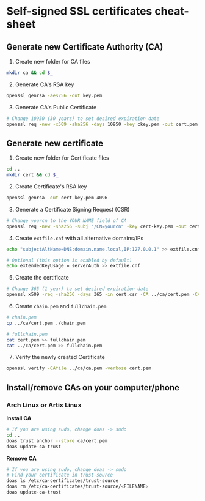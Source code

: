 # Self-signed SSL certificates cheat-sheet

## Generate new Certificate Authority (CA)
1. Create new folder for CA files
```bash
mkdir ca && cd $_
```
2. Generate CA's RSA key
```bash
openssl genrsa -aes256 -out key.pem
```
3. Generate CA's Public Certificate
```bash
# Change 10950 (30 years) to set desired expiration date 
openssl req -new -x509 -sha256 -days 10950 -key ckey.pem -out cert.pem
```

## Generate new certificate
1. Create new folder for Certificate files
```bash
cd ..
mkdir cert && cd $_
```
2. Create Certificate's RSA key
```bash
openssl genrsa -out cert-key.pem 4096
```
3. Generate a Certificate Signing Request (CSR)
```bash
# Change yourcn to the YOUR NAME field of CA
openssl req -new -sha256 -subj "/CN=yourcn" -key cert-key.pem -out cert.csr
```
4. Create `extfile.cnf` with all alternative domains/IPs
```bash
echo "subjectAltName=DNS:domain.name.local,IP:127.0.0.1" >> extfile.cnf
```
```bash
# Optional (this option is enabled by default)
echo extendedKeyUsage = serverAuth >> extfile.cnf
```
5. Create the certificate
```bash
# Change 365 (1 year) to set desired expiration date
openssl x509 -req -sha256 -days 365 -in cert.csr -CA ../ca/cert.pem -CAkey ../ca/key.pem -out cert.pem -extfile extfile.cnf -CAcreateserial
```
6. Create `chain.pem` and `fullchain.pem`
```bash
# chain.pem
cp ../ca/cert.pem ./chain.pem
```
```bash
# fullchain.pem
cat cert.pem >> fullchain.pem
cat ../ca/cert.pem >> fullchain.pem
```
7. Verify the newly created Certificate
```bash
openssl verify -CAfile ../ca/ca.pem -verbose cert.pem
```

## Install/remove CAs on your computer/phone

### Arch Linux or Artix Linux
**Install CA**
```bash
# If you are using sudo, change doas -> sudo
cd ..
doas trust anchor --store ca/cert.pem
doas update-ca-trust
```
**Remove CA**
```bash
# If you are using sudo, change doas -> sudo
# Find your certificate in trust-source
doas ls /etc/ca-certificates/trust-source
doas rm /etc/ca-certificates/trust-source/<FILENAME>
doas update-ca-trust
```

